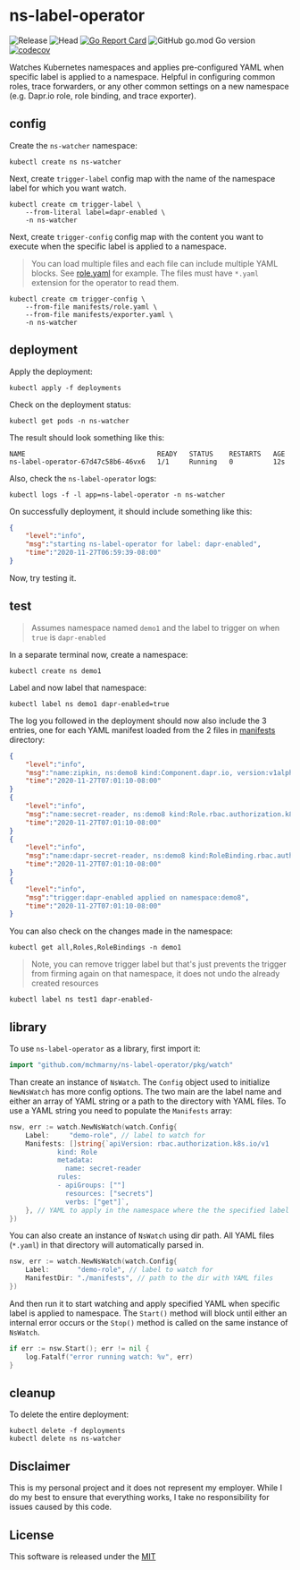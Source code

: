 # ns-label-operator

![Release](https://github.com/mchmarny/ns-label-operator/workflows/Release/badge.svg) ![Head](https://github.com/mchmarny/ns-label-operator/workflows/Test/badge.svg) [![Go Report Card](https://goreportcard.com/badge/github.com/mchmarny/ns-label-operator)](https://goreportcard.com/report/github.com/mchmarny/ns-label-operator) ![GitHub go.mod Go version](https://img.shields.io/github/go-mod/go-version/mchmarny/ns-label-operator) [![codecov](https://codecov.io/gh/mchmarny/ns-label-operator/branch/main/graph/badge.svg)](https://codecov.io/gh/mchmarny/ns-label-operator)

Watches Kubernetes namespaces and applies pre-configured YAML when specific label is applied to a namespace. Helpful in configuring common roles, trace forwarders, or any other common settings on a new namespace (e.g. Dapr.io role, role binding, and trace exporter).

## config 

Create the `ns-watcher` namespace:

```shell
kubectl create ns ns-watcher
```

Next, create `trigger-label` config map with the name of the namespace label for which you want watch.

```shell
kubectl create cm trigger-label \
    --from-literal label=dapr-enabled \
    -n ns-watcher
```

Next, create `trigger-config` config map with the content you want to execute when the specific label is applied to a namespace.

> You can load multiple files and each file can include multiple YAML blocks. See [role.yaml](manifests/role.yaml) for example. The files must have `*.yaml` extension for the operator to read them.

```shell
kubectl create cm trigger-config \
    --from-file manifests/role.yaml \
    --from-file manifests/exporter.yaml \
    -n ns-watcher
```

## deployment 

Apply the deployment:

```shell
kubectl apply -f deployments
```

Check on the deployment status:

```shell
kubectl get pods -n ns-watcher
```

The result should look something like this: 

```shell
NAME                                 READY   STATUS    RESTARTS   AGE
ns-label-operator-67d47c58b6-46vx6   1/1     Running   0          12s
```

Also, check the `ns-label-operator` logs: 

```shell
kubectl logs -f -l app=ns-label-operator -n ns-watcher
```

On successfully deployment, it should include something like this: 

```json
{
    "level":"info",
    "msg":"starting ns-label-operator for label: dapr-enabled",
    "time":"2020-11-27T06:59:39-08:00"
}
```

Now, try testing it.

## test

> Assumes namespace named `demo1` and the label to trigger on when `true` is `dapr-enabled`

In a separate terminal now, create a namespace:

```shell
kubectl create ns demo1
```

Label and now label that namespace:

```shell
kubectl label ns demo1 dapr-enabled=true
```

The log you followed in the deployment should now also include the 3 entries, one for each YAML manifest loaded from the 2 files in [manifests](./manifests) directory:

```json
{
    "level":"info",
    "msg":"name:zipkin, ns:demo8 kind:Component.dapr.io, version:v1alpha1",
    "time":"2020-11-27T07:01:10-08:00"
}
{
    "level":"info",
    "msg":"name:secret-reader, ns:demo8 kind:Role.rbac.authorization.k8s.io, version:v1",
    "time":"2020-11-27T07:01:10-08:00"
}
{
    "level":"info",
    "msg":"name:dapr-secret-reader, ns:demo8 kind:RoleBinding.rbac.authorization.k8s.io, version:v1",
    "time":"2020-11-27T07:01:10-08:00"
}
{
    "level":"info",
    "msg":"trigger:dapr-enabled applied on namespace:demo8",
    "time":"2020-11-27T07:01:10-08:00"
}
```

You can also check on the changes made in the namespace:

```shell
kubectl get all,Roles,RoleBindings -n demo1
```

> Note, you can remove trigger label but that's just prevents the trigger from firming again on that namespace, it does not undo the already created resources

```shell
kubectl label ns test1 dapr-enabled-
```

## library 

To use `ns-label-operator` as a library, first import it:

```go
import "github.com/mchmarny/ns-label-operator/pkg/watch"
```

Than create an instance of `NsWatch`. The `Config` object used to initialize `NewNsWatch` has more config options. The two main are the label name and either an array of YAML string or a path to the directory with YAML files. To use a YAML string you need to populate the `Manifests` array:

```go
nsw, err := watch.NewNsWatch(watch.Config{
    Label:     "demo-role", // label to watch for
    Manifests: []string{`apiVersion: rbac.authorization.k8s.io/v1
			kind: Role
			metadata:
			  name: secret-reader
			rules:
			- apiGroups: [""]
			  resources: ["secrets"]
			  verbs: ["get"]`,
	}, // YAML to apply in the namespace where the the specified label is applied
})
```

You can also create an instance of `NsWatch` using dir path. All YAML files (`*.yaml`) in that directory will automatically parsed in.

```go
nsw, err := watch.NewNsWatch(watch.Config{
    Label:       "demo-role", // label to watch for
    ManifestDir: "./manifests", // path to the dir with YAML files
})
```

And then run it to start watching and apply specified YAML when specific label is applied to namespace. The `Start()` method will block until either an internal error occurs or the `Stop()` method is called on the same instance of `NsWatch`.

```go
if err := nsw.Start(); err != nil {
    log.Fatalf("error running watch: %v", err)
}
```

## cleanup 

To delete the entire deployment:

```shell
kubectl delete -f deployments
kubectl delete ns ns-watcher
```

## Disclaimer

This is my personal project and it does not represent my employer. While I do my best to ensure that everything works, I take no responsibility for issues caused by this code.

## License

This software is released under the [MIT](./LICENSE)
